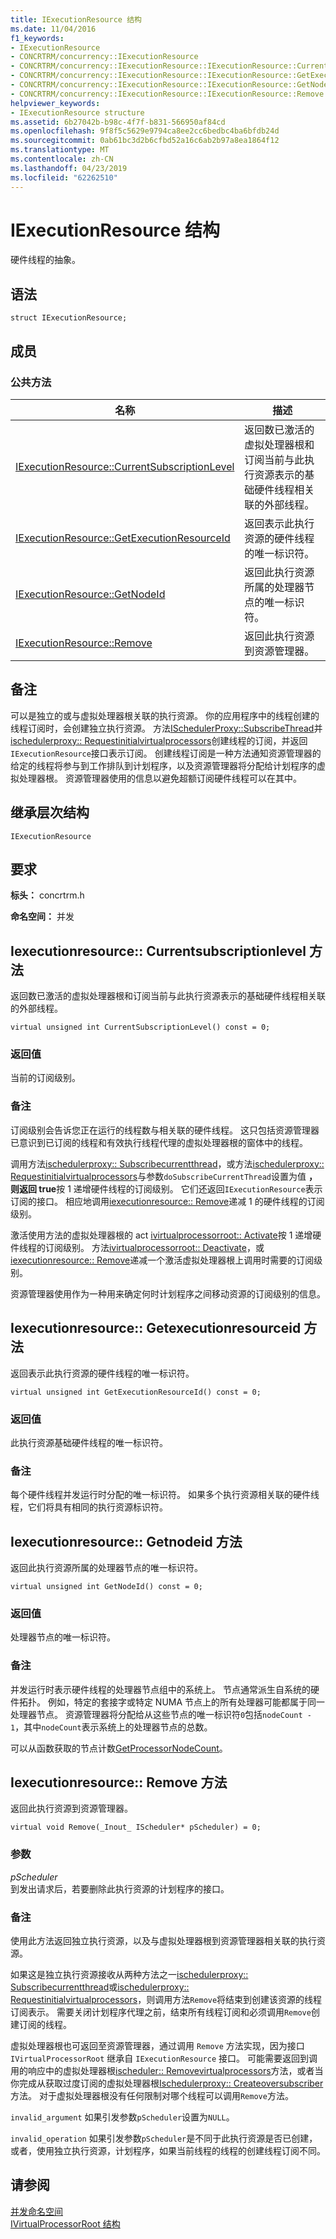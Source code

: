 ```yaml
---
title: IExecutionResource 结构
ms.date: 11/04/2016
f1_keywords:
- IExecutionResource
- CONCRTRM/concurrency::IExecutionResource
- CONCRTRM/concurrency::IExecutionResource::IExecutionResource::CurrentSubscriptionLevel
- CONCRTRM/concurrency::IExecutionResource::IExecutionResource::GetExecutionResourceId
- CONCRTRM/concurrency::IExecutionResource::IExecutionResource::GetNodeId
- CONCRTRM/concurrency::IExecutionResource::IExecutionResource::Remove
helpviewer_keywords:
- IExecutionResource structure
ms.assetid: 6b27042b-b98c-4f7f-b831-566950af84cd
ms.openlocfilehash: 9f8f5c5629e9794ca8ee2cc6bedbc4ba6bfdb24d
ms.sourcegitcommit: 0ab61bc3d2b6cfbd52a16c6ab2b97a8ea1864f12
ms.translationtype: MT
ms.contentlocale: zh-CN
ms.lasthandoff: 04/23/2019
ms.locfileid: "62262510"
---
```

# <a name="iexecutionresource-structure"></a>IExecutionResource 结构

硬件线程的抽象。

## <a name="syntax"></a>语法

```
struct IExecutionResource;
```

## <a name="members"></a>成员

### <a name="public-methods"></a>公共方法

|名称|描述|
|----------|-----------------|
|[IExecutionResource::CurrentSubscriptionLevel](#currentsubscriptionlevel)|返回数已激活的虚拟处理器根和订阅当前与此执行资源表示的基础硬件线程相关联的外部线程。|
|[IExecutionResource::GetExecutionResourceId](#getexecutionresourceid)|返回表示此执行资源的硬件线程的唯一标识符。|
|[IExecutionResource::GetNodeId](#getnodeid)|返回此执行资源所属的处理器节点的唯一标识符。|
|[IExecutionResource::Remove](#remove)|返回此执行资源到资源管理器。|

## <a name="remarks"></a>备注

可以是独立的或与虚拟处理器根关联的执行资源。 你的应用程序中的线程创建的线程订阅时，会创建独立执行资源。 方法[ISchedulerProxy::SubscribeThread](ischedulerproxy-structure.md#subscribecurrentthread)并[ischedulerproxy:: Requestinitialvirtualprocessors](ischedulerproxy-structure.md#requestinitialvirtualprocessors)创建线程的订阅，并返回`IExecutionResource`接口表示订阅。 创建线程订阅是一种方法通知资源管理器的给定的线程将参与到工作排队到计划程序，以及资源管理器将分配给计划程序的虚拟处理器根。 资源管理器使用的信息以避免超额订阅硬件线程可以在其中。

## <a name="inheritance-hierarchy"></a>继承层次结构

`IExecutionResource`

## <a name="requirements"></a>要求

**标头：** concrtrm.h

**命名空间：** 并发

##  <a name="currentsubscriptionlevel"></a>  Iexecutionresource:: Currentsubscriptionlevel 方法

返回数已激活的虚拟处理器根和订阅当前与此执行资源表示的基础硬件线程相关联的外部线程。

```
virtual unsigned int CurrentSubscriptionLevel() const = 0;
```

### <a name="return-value"></a>返回值

当前的订阅级别。

### <a name="remarks"></a>备注

订阅级别会告诉您正在运行的线程数与相关联的硬件线程。 这只包括资源管理器已意识到已订阅的线程和有效执行线程代理的虚拟处理器根的窗体中的线程。

调用方法[ischedulerproxy:: Subscribecurrentthread](ischedulerproxy-structure.md#subscribecurrentthread)，或方法[ischedulerproxy:: Requestinitialvirtualprocessors](ischedulerproxy-structure.md#requestinitialvirtualprocessors)与参数`doSubscribeCurrentThread`设置为值 **，则返回 true**按 1 递增硬件线程的订阅级别。 它们还返回`IExecutionResource`表示订阅的接口。 相应地调用[iexecutionresource:: Remove](#remove)递减 1 的硬件线程的订阅级别。

激活使用方法的虚拟处理器根的 act [ivirtualprocessorroot:: Activate](ivirtualprocessorroot-structure.md#activate)按 1 递增硬件线程的订阅级别。 方法[ivirtualprocessorroot:: Deactivate](ivirtualprocessorroot-structure.md#deactivate)，或[iexecutionresource:: Remove](#remove)递减一个激活虚拟处理器根上调用时需要的订阅级别。

资源管理器使用作为一种用来确定何时计划程序之间移动资源的订阅级别的信息。

##  <a name="getexecutionresourceid"></a>  Iexecutionresource:: Getexecutionresourceid 方法

返回表示此执行资源的硬件线程的唯一标识符。

```
virtual unsigned int GetExecutionResourceId() const = 0;
```

### <a name="return-value"></a>返回值

此执行资源基础硬件线程的唯一标识符。

### <a name="remarks"></a>备注

每个硬件线程并发运行时分配的唯一标识符。 如果多个执行资源相关联的硬件线程，它们将具有相同的执行资源标识符。

##  <a name="getnodeid"></a>  Iexecutionresource:: Getnodeid 方法

返回此执行资源所属的处理器节点的唯一标识符。

```
virtual unsigned int GetNodeId() const = 0;
```

### <a name="return-value"></a>返回值

处理器节点的唯一标识符。

### <a name="remarks"></a>备注

并发运行时表示硬件线程的处理器节点组中的系统上。 节点通常派生自系统的硬件拓扑。 例如，特定的套接字或特定 NUMA 节点上的所有处理器可能都属于同一处理器节点。 资源管理器将分配给从这些节点的唯一标识符`0`包括`nodeCount - 1`，其中`nodeCount`表示系统上的处理器节点的总数。

可以从函数获取的节点计数[GetProcessorNodeCount](concurrency-namespace-functions.md)。

##  <a name="remove"></a>  Iexecutionresource:: Remove 方法

返回此执行资源到资源管理器。

```
virtual void Remove(_Inout_ IScheduler* pScheduler) = 0;
```

### <a name="parameters"></a>参数

*pScheduler*<br/>
到发出请求后，若要删除此执行资源的计划程序的接口。

### <a name="remarks"></a>备注

使用此方法返回独立执行资源，以及与虚拟处理器根到资源管理器相关联的执行资源。

如果这是独立执行资源接收从两种方法之一[ischedulerproxy:: Subscribecurrentthread](ischedulerproxy-structure.md#subscribecurrentthread)或[ischedulerproxy:: Requestinitialvirtualprocessors](ischedulerproxy-structure.md#requestinitialvirtualprocessors)，则调用方法`Remove`将结束到创建该资源的线程订阅表示。 需要关闭计划程序代理之前，结束所有线程订阅和必须调用`Remove`创建订阅的线程。

虚拟处理器根也可返回至资源管理器，通过调用 `Remove` 方法实现，因为接口 `IVirtualProcessorRoot` 继承自 `IExecutionResource` 接口。 可能需要返回到调用的响应中的虚拟处理器根[ischeduler:: Removevirtualprocessors](ischeduler-structure.md#removevirtualprocessors)方法，或者当你完成从获取过度订阅的虚拟处理器根[Ischedulerproxy:: Createoversubscriber](ischedulerproxy-structure.md#createoversubscriber)方法。 对于虚拟处理器根没有任何限制对哪个线程可以调用`Remove`方法。

`invalid_argument` 如果引发参数`pScheduler`设置为`NULL`。

`invalid_operation` 如果引发参数`pScheduler`是不同于此执行资源是否已创建，或者，使用独立执行资源，计划程序，如果当前线程的线程的创建线程订阅不同。

## <a name="see-also"></a>请参阅

[并发命名空间](concurrency-namespace.md)<br/>
[IVirtualProcessorRoot 结构](ivirtualprocessorroot-structure.md)
